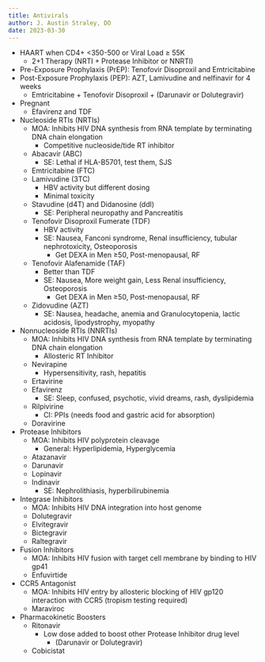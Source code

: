 ```yaml
---
title: Antivirals
author: J. Austin Straley, DO
date: 2023-03-30
---
```


- HAART when CD4+ \<350-500 or Viral Load ≥ 55K
    - 2+1 Therapy (NRTI + Protease Inhibitor or NNRTI)
- Pre-Exposure Prophylaxis (PrEP): Tenofovir Disoproxil and Emtricitabine
- Post-Exposure Prophylaxis (PEP): AZT, Lamivudine and nelfinavir for 4 weeks
    - Emtricitabine + Tenofovir Disoproxil + (Darunavir or Dolutegravir)
- Pregnant
    - Efavirenz and TDF
- Nucleoside RTIs (NRTIs)
    - MOA: Inhibits HIV DNA synthesis from RNA template by terminating DNA chain elongation
        - Competitive nucleoside/tide RT inhibitor
    - Abacavir (ABC)
        - SE: Lethal if HLA-B5701, test them, SJS
    - Emtricitabine (FTC)
    - Lamivudine (3TC)
        - HBV activity but different dosing
        - Minimal toxicity
    - Stavudine (d4T) and Didanosine (ddl)
        - SE: Peripheral neuropathy and Pancreatitis
    - Tenofovir Disoproxil Fumerate (TDF)
        - HBV activity
        - SE: Nausea, Fanconi syndrome, Renal insufficiency, tubular nephrotoxicity, Osteoporosis
            - Get DEXA in Men ≥50, Post-menopausal, RF
    - Tenofovir Alafenamide (TAF)
        - Better than TDF
        - SE: Nausea, More weight gain, Less Renal insufficiency, Osteoporosis
            - Get DEXA in Men ≥50, Post-menopausal, RF
    - Zidovudine (AZT)
        - SE: Nausea, headache, anemia and Granulocytopenia, lactic acidosis, lipodystrophy, myopathy
- Nonnucleoside RTIs (NNRTIs)
    - MOA: Inhibits HIV DNA synthesis from RNA template by terminating DNA chain elongation
        - Allosteric RT Inhibitor
    - Nevirapine
        - Hypersensitivity, rash, hepatitis
    - Ertavirine
    - Efavirenz
        - SE: Sleep, confused, psychotic, vivid dreams, rash, dyslipidemia
    - Rilpivirine
        - CI: PPIs (needs food and gastric acid for absorption)
    - Doravirine
- Protease Inhibitors
    - MOA: Inhibits HIV polyprotein cleavage
        - General: Hyperlipidemia, Hyperglycemia
    - Atazanavir
    - Darunavir
    - Lopinavir
    - Indinavir
        - SE: Nephrolithiasis, hyperbilirubinemia
- Integrase Inhibitors
    - MOA: Inhibits HIV DNA integration into host genome
    - Dolutegravir
    - Elvitegravir
    - Bictegravir
    - Raltegravir
- Fusion Inhibitors
    - MOA: Inhibits HIV fusion with target cell membrane by binding to HIV gp41
    - Enfuvirtide
- CCR5 Antagonist
    - MOA: Inhibits HIV entry by allosteric blocking of HIV gp120 interaction with CCR5 (tropism testing required)
    - Maraviroc
- Pharmacokinetic Boosters
    - Ritonavir
        - Low dose added to boost other Protease Inhibitor drug level
            - (Darunavir or Dolutegravir)
    - Cobicistat
